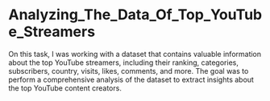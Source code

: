 # Analyzing_The_Data_Of_Top_YouTube_Streamers
On this task, I was working with a dataset that contains valuable information about the top YouTube streamers, including their ranking, categories, subscribers, country, visits, likes, comments, and more. The goal was to perform a comprehensive analysis of the dataset to extract insights about the top YouTube content creators.

